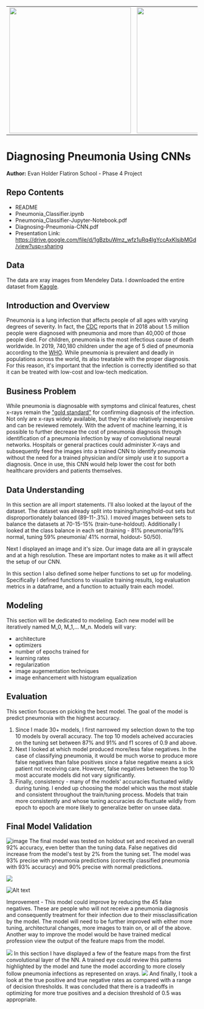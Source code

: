 <table><tr>
<td><img src="notebook_images/NORMAL2-IM-1423-0001.jpeg" style="width:320px;height:330px"/></td>
<td><img src= "notebook_images/person1945_bacteria_4872.jpeg" style="width:320px;height:330px"/></td>
<td><img src= "notebook_images/person36_bacteria_185.jpeg" style="width:320px;height:330px"/></td> 
</tr></table>

# Diagnosing Pneumonia Using CNNs
**Author:** Evan Holder
Flatiron School - Phase 4 Project

## Repo Contents
* README
* Pneumonia_Classifier.ipynb
* Pneumonia_Classifier-Jupyter-Notebook.pdf
* Diagnosing-Pneumonia-CNN.pdf
* Presentation Link: https://drive.google.com/file/d/1gBzbuWmz_wfz1uRq4lgYccAxKlsjbMGd/view?usp=sharing

## Data
The data are xray images from Mendeley Data. I downloaded the entire dataset from [Kaggle](https://www.kaggle.com/paultimothymooney/chest-xray-pneumonia).

## Introduction and Overview

Pneumonia is a lung infection that affects people of all ages with varying degrees of severity. In fact, the [CDC](https://www.cdc.gov/dotw/pneumonia/index.html) reports that in 2018 about 1.5 million people were diagnosed with pneumonia and more than 40,000 of those people died. For children, pneumonia is the most infectious cause of death worldwide. In 2019, 740,180 children under the age of 5 died of pneumonia according to the [WHO](https://www.who.int/news-room/fact-sheets/detail/pneumonia).  While pneumonia is prevalent and deadly in populations across the world, its also treatable with the proper diagnosis.  For this reason, it's important that the infection is correctly identified so that it can be treated with low-cost and low-tech medication.  

## Business Problem

While pneumonia is diagnosable with symptoms and clinical features, chest x-rays remain the ["gold standard"](https://pneumonia.biomedcentral.com/articles/10.15172/pneu.2014.5/464) for confirming diagnosis of the infection.  Not only are x-rays widely available, but they're also relatively inexpensive and can be reviewed remotely.  With the advent of machine learning, it is possible to further decrease the cost of pneumonia diagnosis through identification of a pneumonia infection by way of convolutional neural networks.  Hospitals or general practices could administer X-rays and subsequently feed the images into a trained CNN to identify pneumonia without the need for a trained physician and/or simply use it to support a diagnosis. Once in use, this CNN would help lower the cost for both healthcare providers and patients themselves.

## Data Understanding

In this section are all import statements. I'll also looked at the layout of the dataset.  The dataset was already split into training/tuning/hold-out sets but disproportionately balanced (89-11-.3%). I moved images between sets to balance the datasets at 70-15-15% (train-tune-holdout).  Additionally I looked at the class balance in each set (training - 81% pneumonia/19% normal, tuning 59% pneumonia/ 41% normal, holdout- 50/50).

Next I displayed an image and it's size.  Our image data are all in grayscale and at a high resolution.  These are important notes to make as it will affect the setup of our CNN.

In this section I also defined some helper functions to set up for modeling. Specifically I defined functions to visualize training results, log evaluation metrics in a dataframe, and a function to actually train each model.

## Modeling

This section will be dedicated to modeling. Each new model will be iteratively named M_0, M_1,... M_n. Models will vary:
* architecture
* optimizers
* number of epochs trained for
* learning rates
* regularization
* image augementation techniques
* image enhancement with histogram equalization


## Evaluation

This section focuses on picking the best model. The goal of the model is predict pneumonia with the highest accuracy.
1) Since I made 30+ models, I first narrowed my selection down to the top 10 models by overall accuracy.  The top 10 models acheived accuracies on the tuning set between 87% and 91% and f1 scores of 0.9 and above. 
2) Next I looked at which model produced more/less false negatives.  In the case of classifying pneumonia, it would be much worse to produce more false negatives than false positives since a false negative means a sick patient not receiving care.  However, false negatives between the top 10 most accurate models did not vary significantly. 
3) Finally, consistency - many of the models' accuracies fluctuated wildly during tuning. I ended up choosing the model which was the most stable and consistent throughout the train/tuning process.  Models that train more consistently and whose tuning accuracies do fluctuate wildly from epoch to epoch are more likely to generalize better on unsee data.

## Final Model Validation
![image](https://github.com/EvanHolder/Pneumonia-Classifier/notebook_images/cm_final_model.png?raw=True)
The final model was tested on holdout set and received an overall 92% accuracy, even better than the tuning data. False negatives did increase from the model's test by 2% from the tuning set. The model was 93% precise with pneumonia predictions (correctly classified pneumonia with 93% accuracy) and 90% precise with normal predictions.

<td><img src="notebook_images/cm_final_model.png" /></td>

![Alt text](notebook_images/cm_final_model.png?raw=true "Confusion Matrix")

Improvement - This model could improve by reducing the 45 false negatives. These are people who will not receive a pneumonia diagnosis and consequently treatment for their infection due to their missclassification by the model.  The model will need to be further improved with either more tuning, architectural changes, more images to train on, or all of the above. Another way to improve the model would be have trained medical profession view the output of the feature maps from the model.  

<img src="notebook_images/feature_maps.png"/>
In this section I have displayed a few of the feature maps from the first convolutional layer of the NN.  A trained eye could review this patterns highlighted by the model and tune the model according to more closely follow pneumonia infections as represented on xrays.

<img src="notebook_images/sensitivity_specificity_thresholds.png"/>
And finally, I took a look at the true positive and true negative rates as compared with a range of decision thresholds. It was concluded that there is a tradeoffs in optimizing for more true positives and a decision threshold of 0.5 was appropriate.

